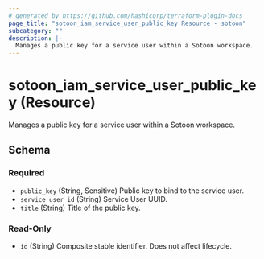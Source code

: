 ```yaml
---
# generated by https://github.com/hashicorp/terraform-plugin-docs
page_title: "sotoon_iam_service_user_public_key Resource - sotoon"
subcategory: ""
description: |-
  Manages a public key for a service user within a Sotoon workspace.
---
```


# sotoon_iam_service_user_public_key (Resource)

Manages a public key for a service user within a Sotoon workspace.



<!-- schema generated by tfplugindocs -->
## Schema

### Required

- `public_key` (String, Sensitive) Public key to bind to the service user.
- `service_user_id` (String) Service User UUID.
- `title` (String) Title of the public key.

### Read-Only

- `id` (String) Composite stable identifier. Does not affect lifecycle.
